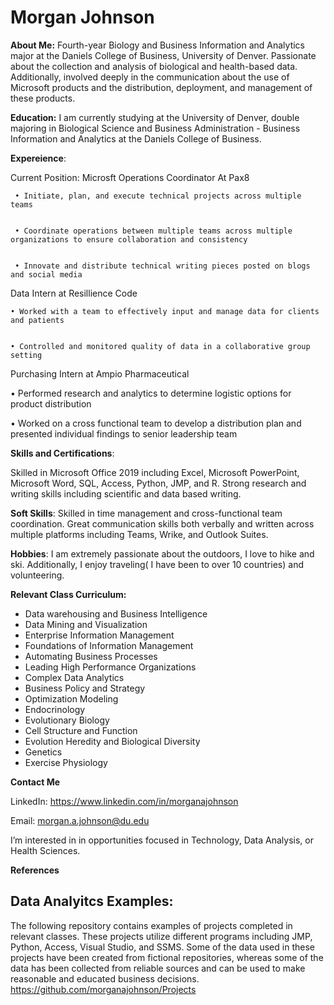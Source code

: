 # Morgan Johnson


**About Me:** Fourth-year Biology and Business Information and Analytics major at the Daniels College of Business, University of
Denver. Passionate about the collection and analysis of biological and health-based data. Additionally, involved deeply in
the communication about the use of Microsoft products and the distribution, deployment, and management of these
products.


**Education:**
I am currently studying at the University of Denver, double majoring in Biological Science and Business Administration - Business Information and Analytics at the Daniels College of Business. 

**Expereience**:

Current Position: Microsft Operations Coordinator At Pax8
  
  
     • Initiate, plan, and execute technical projects across multiple teams
     
     
     • Coordinate operations between multiple teams across multiple organizations to ensure collaboration and consistency


     • Innovate and distribute technical writing pieces posted on blogs and social media
     
     
   Data Intern at Resillience Code
   
   
    • Worked with a team to effectively input and manage data for clients and patients
    
    
    • Controlled and monitored quality of data in a collaborative group setting
    
   Purchasing Intern at Ampio Pharmaceutical
   
   
   • Performed research and analytics to determine logistic options for product distribution
   
   
  • Worked on a cross functional team to develop a distribution plan and presented individual findings to senior leadership team


    
**Skills and Certifications**: 

 Skilled in Microsoft Office 2019 including Excel, Microsoft PowerPoint, Microsoft Word, SQL, Access, Python, JMP, and R. Strong research and writing skills including scientific and data based writing.

**Soft Skills**:
Skilled in time management and cross-functional team coordination. Great communication skills both verbally and written across multiple platforms including Teams, Wrike, and Outlook Suites. 

**Hobbies**:
I am extremely passionate about the outdoors, I love to hike and ski. Additionally, I enjoy traveling( I have been to over 10 countries) and volunteering.  

**Relevant Class Curriculum:**
- Data warehousing and Business Intelligence
- Data Mining and Visualization
- Enterprise Information Management 
- Foundations of Information Management 
- Automating Business Processes
- Leading High Performance Organizations
- Complex Data Analytics
- Business Policy and Strategy 
- Optimization Modeling 
- Endocrinology
- Evolutionary Biology
- Cell Structure and Function
- Evolution Heredity and Biological Diversity
- Genetics
- Exercise Physiology 

**Contact Me**

LinkedIn: https://www.linkedin.com/in/morganajohnson

Email: morgan.a.johnson@du.edu

I’m interested in in opportunities focused in Technology, Data Analysis, or Health Sciences. 


**References**
  


## **Data Analyitcs Examples:**

The following repository contains examples of projects completed in relevant classes. These projects utilize different programs including JMP, Python, Access, Visual Studio, and SSMS. Some of the data used in these projects have been created from fictional repositories, whereas some of the data has been collected from reliable sources and can be used to make reasonable and educated business decisions. 
https://github.com/morganajohnson/Projects


